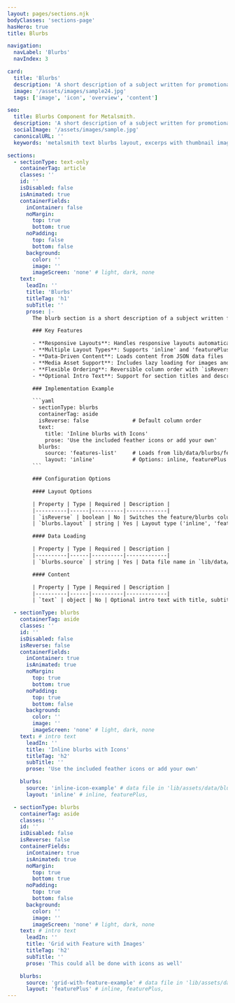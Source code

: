 ```yaml
---
layout: pages/sections.njk
bodyClasses: 'sections-page'
hasHero: true
title: Blurbs

navigation:
  navLabel: 'Blurbs'
  navIndex: 3

card:
  title: 'Blurbs'
  description: 'A short description of a subject written for promotional purposes and appearing in a card with an image or icon. An optional CTA provides a link to more info.'
  image: '/assets/images/sample24.jpg'
  tags: ['image', 'icon', 'overview', 'content']

seo:
  title: Blurbs Component for Metalsmith.
  description: 'A short description of a subject written for promotional purposes and appearing in a card with an image or icon. An optional CTA provides a link to more info.'
  socialImage: '/assets/images/sample.jpg'
  canonicalURL: ''
  keywords: 'metalsmith text blurbs layout, excerps with thumbnail image, text, optional cta, reversible layout, feature showcase'

sections:
  - sectionType: text-only
    containerTag: article
    classes: ''
    id: ''
    isDisabled: false
    isAnimated: true
    containerFields:
      inContainer: false
      noMargin:
        top: true
        bottom: true
      noPadding:
        top: false
        bottom: false
      background:
        color: ''
        image: ''
        imageScreen: 'none' # light, dark, none
    text:
      leadIn: ''
      title: 'Blurbs'
      titleTag: 'h1'
      subTitle: ''
      prose: |-
        The blurb section is a short description of a subject written for promotional purposes and appearing in a card with an image or icon. An optional CTA provides a link to more info.

        ### Key Features

        - **Responsive Layouts**: Handles responsive layouts automatically
        - **Multiple Layout Types**: Supports 'inline' and 'featurePlus' layout options
        - **Data-Driven Content**: Loads content from JSON data files
        - **Media Asset Support**: Includes lazy loading for images and icons
        - **Flexible Ordering**: Reversible column order with `isReverse` option
        - **Optional Intro Text**: Support for section titles and descriptions

        ### Implementation Example

        ```yaml
        - sectionType: blurbs
          containerTag: aside
          isReverse: false              # Default column order
          text:
            title: 'Inline blurbs with Icons'
            prose: 'Use the included feather icons or add your own'
          blurbs:
            source: 'features-list'     # Loads from lib/data/blurbs/features-list.json
            layout: 'inline'            # Options: inline, featurePlus
        ```

        ### Configuration Options

        #### Layout Options

        | Property | Type | Required | Description |
        |----------|------|----------|-------------|
        | `isReverse` | boolean | No | Switches the feature/blurbs column order |
        | `blurbs.layout` | string | Yes | Layout type ('inline', 'featurePlus') |

        #### Data Loading

        | Property | Type | Required | Description |
        |----------|------|----------|-------------|
        | `blurbs.source` | string | Yes | Data file name in `lib/data/blurbs/` directory |

        #### Content

        | Property | Type | Required | Description |
        |----------|------|----------|-------------|
        | `text` | object | No | Optional intro text with title, subtitle, and prose |

  - sectionType: blurbs
    containerTag: aside
    classes: ''
    id: ''
    isDisabled: false
    isReverse: false
    containerFields:
      inContainer: true
      isAnimated: true
      noMargin:
        top: true
        bottom: true
      noPadding:
        top: true
        bottom: false
      background:
        color: ''
        image: ''
        imageScreen: 'none' # light, dark, none
    text: # intro text
      leadIn: ''
      title: 'Inline blurbs with Icons'
      titleTag: 'h2'
      subTitle: ''
      prose: 'Use the included feather icons or add your own'

    blurbs:
      source: 'inline-icon-example' # data file in 'lib/assets/data/blurbs'
      layout: 'inline' # inline, featurePlus,

  - sectionType: blurbs
    containerTag: aside
    classes: ''
    id: ''
    isDisabled: false
    isReverse: false
    containerFields:
      inContainer: true
      isAnimated: true
      noMargin:
        top: true
        bottom: true
      noPadding:
        top: true
        bottom: false
      background:
        color: ''
        image: ''
        imageScreen: 'none' # light, dark, none
    text: # intro text
      leadIn: ''
      title: 'Grid with Feature with Images'
      titleTag: 'h2'
      subTitle: ''
      prose: 'This could all be done with icons as well'

    blurbs:
      source: 'grid-with-feature-example' # data file in 'lib/assets/data/blurbs'
      layout: 'featurePlus' # inline, featurePlus,
---
```

